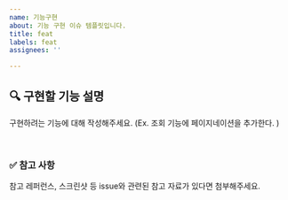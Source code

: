 ```yaml
---
name: 기능구현
about: 기능 구현 이슈 템플릿입니다.
title: feat
labels: feat
assignees: ''

---
```


## 🔍 구현할 기능 설명

구현하려는 기능에 대해 작성해주세요.
(Ex. 조회 기능에 페이지네이션을 추가한다. )

<br>

### ✅ 참고 사항

참고 레퍼런스, 스크린샷 등 issue와 관련된 참고 자료가 있다면 첨부해주세요.
